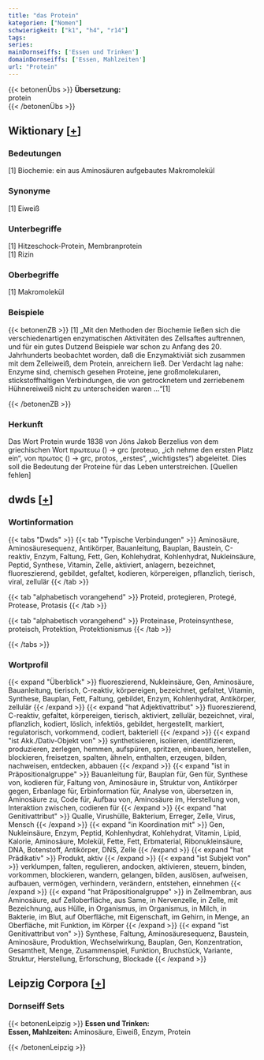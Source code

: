 ```yaml
---
title: "das Protein"
kategorien: ["Nomen"]
schwierigkeit: ["k1", "h4", "r14"]
tags:
series:
mainDornseiffs: ['Essen und Trinken']
domainDornseiffs: ['Essen, Mahlzeiten']
url: "Protein"
---
```


{{< betonenÜbs >}}
**Übersetzung:**  
protein  
{{< /betonenÜbs >}}

## Wiktionary [[+](https://de.wiktionary.org/wiki/Protein)]

### Bedeutungen
[1] Biochemie: ein aus Aminosäuren aufgebautes Makromolekül  

### Synonyme
[1] Eiweiß  

### Unterbegriffe
[1] Hitzeschock-Protein, Membranprotein  
[1] Rizin  

### Oberbegriffe
[1] Makromolekül  

### Beispiele
{{< betonenZB >}}
[1] „Mit den Methoden der Biochemie ließen sich die verschiedenartigen enzymatischen Aktivitäten des Zellsaftes auftrennen, und für ein gutes Dutzend Beispiele war schon zu Anfang des 20. Jahrhunderts beobachtet worden, daß die Enzymaktiviät sich zusammen mit dem Zelleiweiß, dem Protein, anreichern ließ. Der Verdacht lag nahe: Enzyme sind, chemisch gesehen Proteine, jene großmolekularen, stickstoffhaltigen Verbindungen, die von getrocknetem und zerriebenem Hühnereiweiß nicht zu unterscheiden waren …“[1]  

{{< /betonenZB >}}
### Herkunft
Das Wort Protein wurde 1838 von Jöns Jakob Berzelius von dem griechischen Wort πρωτευω () → grc (proteuo, „ich nehme den ersten Platz ein“, von πρωτος () → grc, protos, „erstes“, „wichtigstes“) abgeleitet. Dies soll die Bedeutung der Proteine für das Leben unterstreichen. [Quellen fehlen]  



## dwds [[+](https://www.dwds.de/wb/Protein)]

### Wortinformation
{{< tabs "Dwds" >}}
{{< tab "Typische Verbindungen" >}}
Aminosäure, Aminosäuresequenz, Antikörper, Bauanleitung, Bauplan, Baustein, C-reaktiv, Enzym, Faltung, Fett, Gen, Kohlehydrat, Kohlenhydrat, Nukleinsäure, Peptid, Synthese, Vitamin, Zelle, aktiviert, anlagern, bezeichnet, fluoreszierend, gebildet, gefaltet, kodieren, körpereigen, pflanzlich, tierisch, viral, zellulär
{{< /tab >}}

{{< tab "alphabetisch vorangehend" >}}
Proteid, protegieren, Protegé, Protease, Protasis
{{< /tab >}}

{{< tab "alphabetisch vorangehend" >}}
Proteinase, Proteinsynthese, proteisch, Protektion, Protektionismus
{{< /tab >}}

{{< /tabs >}}

### Wortprofil
{{< expand "Überblick" >}} fluoreszierend, Nukleinsäure, Gen, Aminosäure, Bauanleitung, tierisch, C-reaktiv, körpereigen, bezeichnet, gefaltet, Vitamin, Synthese, Bauplan, Fett, Faltung, gebildet, Enzym, Kohlenhydrat, Antikörper, zellulär {{< /expand >}}
{{< expand "hat Adjektivattribut" >}} fluoreszierend, C-reaktiv, gefaltet, körpereigen, tierisch, aktiviert, zellulär, bezeichnet, viral, pflanzlich, kodiert, löslich, infektiös, gebildet, hergestellt, markiert, regulatorisch, vorkommend, codiert, bakteriell {{< /expand >}}
{{< expand "ist Akk./Dativ-Objekt von" >}} synthetisieren, isolieren, identifizieren, produzieren, zerlegen, hemmen, aufspüren, spritzen, einbauen, herstellen, blockieren, freisetzen, spalten, ähneln, enthalten, erzeugen, bilden, nachweisen, entdecken, abbauen {{< /expand >}}
{{< expand "ist in Präpositionalgruppe" >}} Bauanleitung für, Bauplan für, Gen für, Synthese von, kodieren für, Faltung von, Aminosäure in, Struktur von, Antikörper gegen, Erbanlage für, Erbinformation für, Analyse von, übersetzen in, Aminosäure zu, Code für, Aufbau von, Aminosäure im, Herstellung von, Interaktion zwischen, codieren für {{< /expand >}}
{{< expand "hat Genitivattribut" >}} Qualle, Virushülle, Bakterium, Erreger, Zelle, Virus, Mensch {{< /expand >}}
{{< expand "in Koordination mit" >}} Gen, Nukleinsäure, Enzym, Peptid, Kohlenhydrat, Kohlehydrat, Vitamin, Lipid, Kalorie, Aminosäure, Molekül, Fette, Fett, Erbmaterial, Ribonukleinsäure, DNA, Botenstoff, Antikörper, DNS, Zelle {{< /expand >}}
{{< expand "hat Prädikativ" >}} Produkt, aktiv {{< /expand >}}
{{< expand "ist Subjekt von" >}} verklumpen, falten, regulieren, andocken, aktivieren, steuern, binden, vorkommen, blockieren, wandern, gelangen, bilden, auslösen, aufweisen, aufbauen, vermögen, verhindern, verändern, entstehen, einnehmen {{< /expand >}}
{{< expand "hat Präpositionalgruppe" >}} in Zellmembran, aus Aminosäure, auf Zelloberfläche, aus Same, in Nervenzelle, in Zelle, mit Bezeichnung, aus Hülle, in Organismus, im Organismus, in Milch, in Bakterie, im Blut, auf Oberfläche, mit Eigenschaft, im Gehirn, in Menge, an Oberfläche, mit Funktion, im Körper {{< /expand >}}
{{< expand "ist Genitivattribut von" >}} Synthese, Faltung, Aminosäuresequenz, Baustein, Aminosäure, Produktion, Wechselwirkung, Bauplan, Gen, Konzentration, Gesamtheit, Menge, Zusammenspiel, Funktion, Bruchstück, Variante, Struktur, Herstellung, Erforschung, Blockade {{< /expand >}}

## Leipzig Corpora [[+](https://corpora.uni-leipzig.de/en/res?word=Protein&corpusId=deu_newscrawl-public_2018)]

### Dornseiff Sets
{{< betonenLeipzig >}}
**Essen und Trinken:**  
**Essen, Mahlzeiten:** Aminosäure, Eiweiß, Enzym, Protein  

{{< /betonenLeipzig >}}
